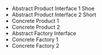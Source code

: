 - Abstract Product Interface 1 Shoe
- Abstract Product Interface 2 Short
- Concrete Product 1
- Concrete Product 2
- Abstract Factory Interface
- Concrete Factory 1
- Concrete Factory 2